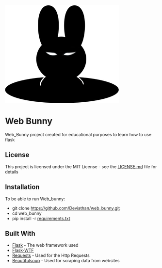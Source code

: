 ![alt text](https://github.com/Deviathan/web_bunny/blob/master/static/main.png)

# Web Bunny 

Web_Bunny project created for educational purposes to learn how to use flask


## License

This project is licensed under the MIT License - see the [LICENSE.md](LICENSE.md) file for details

## Installation

To be able to run Web_bunny:
* git clone https://github.com/Deviathan/web_bunny.git
* cd web_bunny
* pip install -r [requirements.txt](requirements.txt)

## Built With

* [Flask](http://flask.pocoo.org/) - The web framework used
* [Flask-WTF](https://flask-wtf.readthedocs.io/en/stable/) 
* [Requests](http://docs.python-requests.org) - Used for the Http Requests
* [Beautifulsoup](https://www.crummy.com/software/BeautifulSoup/) - Used for scraping data from websites 



